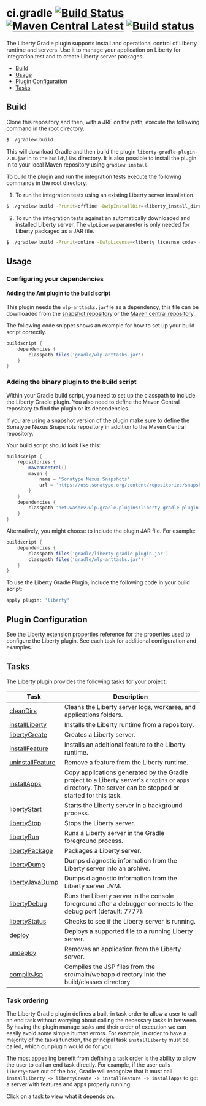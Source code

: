 # ci.gradle [![Build Status](https://travis-ci.org/WASdev/ci.gradle.svg?branch=master)](https://travis-ci.org/WASdev/ci.gradle) [![Maven Central Latest](https://maven-badges.herokuapp.com/maven-central/net.wasdev.wlp.gradle.plugins/liberty-gradle-plugin/badge.svg)](http://search.maven.org/#search%7Cgav%7C1%7Cg%3A%22net.wasdev.wlp.gradle.plugins%22%20AND%20a%3A%22liberty-gradle-plugin%22) [![Build status](https://ci.appveyor.com/api/projects/status/ebq1a5qtt8ndhc57/branch/master?svg=true)](https://ci.appveyor.com/project/wasdevb1/ci-gradle-6hm2g)

The Liberty Gradle plugin supports install and operational control of Liberty runtime and servers. Use it to manage your application on Liberty for integration test and to create Liberty server packages.

* [Build](#build)
* [Usage](#usage)
* [Plugin Configuration](#plugin-configuration)
* [Tasks](#tasks)


## Build

Clone this repository and then, with a JRE on the path, execute the following command in the root directory.

```bash
$ ./gradlew build
```

This will download Gradle and then build the plugin `liberty-gradle-plugin-2.0.jar` in to the `build\libs` directory. It is also possible to install the plugin in to your local Maven repository using `gradlew install`.

To build the plugin and run the integration tests execute the following commands in the root directory.

1. To run the integration tests using an existing Liberty server installation.
 ```bash
 $ ./gradlew build -Prunit=offline -DwlpInstallDir=<liberty_install_directory>
 ```

2. To run the integration tests against an automatically downloaded and installed Liberty server. The `wlpLicense` parameter is only needed for Liberty packaged as a JAR file.
 ```bash
 $ ./gradlew build -Prunit=online -DwlpLicense=<liberty_licesnse_code> -DwlpVersion=<liberty_version>
 ```

## Usage
### Configuring your dependencies

####  Adding the Ant plugin to the build script
This plugin needs the `wlp-anttasks.jar`file as a dependency, this file can be downloaded from the [snapshot repository](https://oss.sonatype.org/content/repositories/snapshots/net/wasdev/wlp/ant/wlp-anttasks/) or the [Maven central repository](http://repo1.maven.org/maven2/net/wasdev/wlp/ant/wlp-anttasks/).

The following code snippet shows an example for how to set up your build script correctly.
```groovy
buildscript {
    dependencies {
        classpath files('gradle/wlp-anttasks.jar')
    }
}
```


### Adding the binary plugin to the build script

Within your Gradle build script, you need to set up the classpath to include the Liberty Gradle plugin. You also need to define the Maven Central repository to find the plugin or its dependencies.

If you are using a snapshot version of the plugin make sure to define the Sonatype Nexus Snapshots repository in addition to the Maven Central repository.

Your build script should look like this:

```groovy
buildscript {
    repositories {
        mavenCentral()
        maven {
            name = 'Sonatype Nexus Snapshots'
            url = 'https://oss.sonatype.org/content/repositories/snapshots/'
        }
    }
    dependencies {
        classpath 'net.wasdev.wlp.gradle.plugins:liberty-gradle-plugin:2.1-SNAPSHOT'
    }
}
```

Alternatively, you might choose to include the plugin JAR file. For example:

```groovy
buildscript {
    dependencies {
        classpath files('gradle/liberty-gradle-plugin.jar')
        classpath files('gradle/wlp-anttasks.jar')
    }
}
```
To use the Liberty Gradle Plugin, include the following code in your build script:


```groovy
apply plugin: 'liberty'
```

## Plugin Configuration

See the [Liberty extension properties](docs/libertyExtensions.md#liberty-extension-properties) reference for the properties used to configure the Liberty plugin. See each task for additional configuration and examples.

## Tasks

The Liberty plugin provides the following tasks for your project:

| Task | Description |
| --------- | ------------ |
| [cleanDirs](docs/clean.md#clean-task) | Cleans the Liberty server logs, workarea, and applications folders.|
| [installLiberty](docs/installLiberty.md#installliberty-task) | Installs the  Liberty runtime from a repository. |
| [libertyCreate](docs/libertyCreate.md#libertycreate-task) | Creates a Liberty server. |
| [installFeature](docs/installFeature.md#installfeature-task) | Installs an additional feature to the Liberty runtime. |
| [uninstallFeature](docs/uninstallFeature.md#uninstallfeature-task) | Remove a feature from the Liberty runtime. |
| [installApps](docs/installApps.md#installapps-task) | Copy applications generated by the Gradle project to a Liberty server's `dropins` or `apps` directory. The server can be stopped or started for this task. |
| [libertyStart](docs/libertyStart.md#libertystart-task) | Starts the Liberty server in a background process. |
| [libertyStop](docs/libertyStop.md#libertystop-task) | Stops the Liberty server. |
| [libertyRun](docs/libertyRun.md#libertyrun-task) | Runs a Liberty server in the Gradle foreground process. |
| [libertyPackage](docs/libertyPackage.md#libertypackage-task) | Packages a Liberty server. |
| [libertyDump](docs/libertyDump.md#libertydump-task) | Dumps diagnostic information from the Liberty server into an archive. |
| [libertyJavaDump](docs/libertyJavaDump.md#libertyjavadump-task) | Dumps diagnostic information from the Liberty server JVM. |
| [libertyDebug](docs/libertyDebug.md) | Runs the Liberty server in the console foreground after a debugger connects to the debug port (default: 7777). |
| [libertyStatus](docs/libertyStatus.md) | Checks to see if the Liberty server is running. |
| [deploy](docs/deploy.md#deploy-task) | Deploys a supported file to a running Liberty server. |
| [undeploy](docs/undeploy.md#undeploy-task) | Removes an application from the Liberty server. |
| [compileJsp](docs/compileJsp.md) | Compiles the JSP files from the src/main/webapp directory into the build/classes directory. |

### Task ordering

The Liberty Gradle plugin defines a built-in task order to allow a user to call an end task without worrying about calling the necessary tasks in between. By having the plugin manage tasks and their order of execution we can easily avoid some simple human errors. For example, in order to have a majority of the tasks function, the principal task `installLiberty` must be called, which our plugin would do for you.  

The most appealing benefit from defining a task order is the ability to allow the user to call an end task directly. For example, if the user calls `libertyStart` out of the box, Gradle will recognize that it must call `installLiberty -> libertyCreate -> installFeature -> installApps` to get a server with features and apps properly running.

Click on a [task](#tasks) to view what it depends on.
